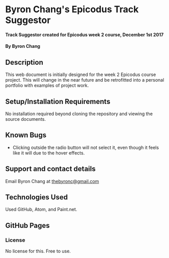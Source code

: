 # Byron Chang's Epicodus Track Suggestor

#### Track Suggestor created for Epicodus week 2 course, December 1st 2017

#### By Byron Chang

## Description

This web document is initially designed for the week 2 Epicodus course project. This will change in the near future and be retrofitted into a personal portfolio with examples of project work.  

## Setup/Installation Requirements
No installation required beyond cloning the repository and viewing the source documents.

## Known Bugs
 - Clicking outside the radio button will not select it, even though it feels like it will due to the hover effects.


## Support and contact details
Email Byron Chang at thebyronc@gmail.com

## Technologies Used
Used GitHub, Atom, and Paint.net.

## GitHub Pages


### License
No license for this. Free to use.
